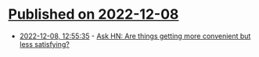 # [Published on 2022-12-08](index.md)

* [2022-12-08, 12:55:35](https://news.ycombinator.com/item?id=33907357) - [Ask HN: Are things getting more convenient but less satisfying?](https://news.ycombinator.com/item?id=33907357)
